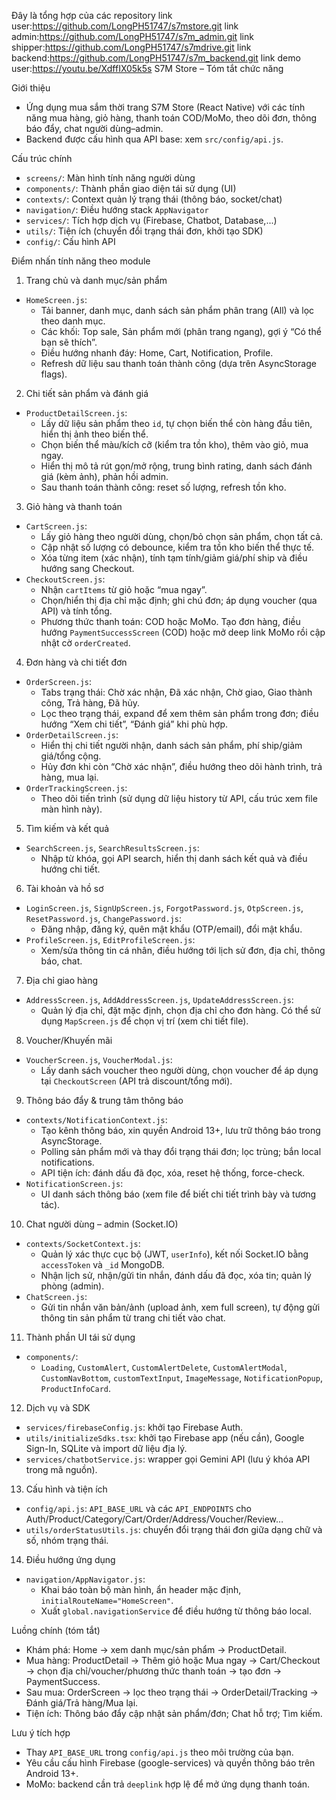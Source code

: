 
Đây là tổng hợp của các repository 
link user:https://github.com/LongPH51747/s7mstore.git
link admin:https://github.com/LongPH51747/s7m_admin.git
link shipper:https://github.com/LongPH51747/s7mdrive.git
link backend:https://github.com/LongPH51747/s7m_backend.git
link demo user:https://youtu.be/XdffIX05k5s 
S7M Store – Tóm tắt chức năng 

Giới thiệu
- Ứng dụng mua sắm thời trang S7M Store (React Native) với các tính năng mua hàng, giỏ hàng, thanh toán COD/MoMo, theo dõi đơn, thông báo đẩy, chat người dùng–admin.
- Backend được cấu hình qua API base: xem `src/config/api.js`.

Cấu trúc chính
- `screens/`: Màn hình tính năng người dùng
- `components/`: Thành phần giao diện tái sử dụng (UI)
- `contexts/`: Context quản lý trạng thái (thông báo, socket/chat)
- `navigation/`: Điều hướng stack `AppNavigator`
- `services/`: Tích hợp dịch vụ (Firebase, Chatbot, Database,...)
- `utils/`: Tiện ích (chuyển đổi trạng thái đơn, khởi tạo SDK)
- `config/`: Cấu hình API

Điểm nhấn tính năng theo module

1) Trang chủ và danh mục/sản phẩm
- `HomeScreen.js`:
  - Tải banner, danh mục, danh sách sản phẩm phân trang (All) và lọc theo danh mục.
  - Các khối: Top sale, Sản phẩm mới (phân trang ngang), gợi ý “Có thể bạn sẽ thích”.
  - Điều hướng nhanh đáy: Home, Cart, Notification, Profile.
  - Refresh dữ liệu sau thanh toán thành công (dựa trên AsyncStorage flags).

2) Chi tiết sản phẩm và đánh giá
- `ProductDetailScreen.js`:
  - Lấy dữ liệu sản phẩm theo `id`, tự chọn biến thể còn hàng đầu tiên, hiển thị ảnh theo biến thể.
  - Chọn biến thể màu/kích cỡ (kiểm tra tồn kho), thêm vào giỏ, mua ngay.
  - Hiển thị mô tả rút gọn/mở rộng, trung bình rating, danh sách đánh giá (kèm ảnh), phản hồi admin.
  - Sau thanh toán thành công: reset số lượng, refresh tồn kho.

3) Giỏ hàng và thanh toán
- `CartScreen.js`:
  - Lấy giỏ hàng theo người dùng, chọn/bỏ chọn sản phẩm, chọn tất cả.
  - Cập nhật số lượng có debounce, kiểm tra tồn kho biến thể thực tế.
  - Xóa từng item (xác nhận), tính tạm tính/giảm giá/phí ship và điều hướng sang Checkout.
- `CheckoutScreen.js`:
  - Nhận `cartItems` từ giỏ hoặc “mua ngay”.
  - Chọn/hiển thị địa chỉ mặc định; ghi chú đơn; áp dụng voucher (qua API) và tính tổng.
  - Phương thức thanh toán: COD hoặc MoMo. Tạo đơn hàng, điều hướng `PaymentSuccessScreen` (COD) hoặc mở deep link MoMo rồi cập nhật cờ `orderCreated`.

4) Đơn hàng và chi tiết đơn
- `OrderScreen.js`:
  - Tabs trạng thái: Chờ xác nhận, Đã xác nhận, Chờ giao, Giao thành công, Trả hàng, Đã hủy.
  - Lọc theo trạng thái, expand để xem thêm sản phẩm trong đơn; điều hướng “Xem chi tiết”, “Đánh giá” khi phù hợp.
- `OrderDetailScreen.js`:
  - Hiển thị chi tiết người nhận, danh sách sản phẩm, phí ship/giảm giá/tổng cộng.
  - Hủy đơn khi còn “Chờ xác nhận”, điều hướng theo dõi hành trình, trả hàng, mua lại.
- `OrderTrackingScreen.js`:
  - Theo dõi tiến trình (sử dụng dữ liệu history từ API, cấu trúc xem file màn hình này).

5) Tìm kiếm và kết quả
- `SearchScreen.js`, `SearchResultsScreen.js`:
  - Nhập từ khóa, gọi API search, hiển thị danh sách kết quả và điều hướng chi tiết.

6) Tài khoản và hồ sơ
- `LoginScreen.js`, `SignUpScreen.js`, `ForgotPassword.js`, `OtpScreen.js`, `ResetPassword.js`, `ChangePassword.js`:
  - Đăng nhập, đăng ký, quên mật khẩu (OTP/email), đổi mật khẩu.
- `ProfileScreen.js`, `EditProfileScreen.js`:
  - Xem/sửa thông tin cá nhân, điều hướng tới lịch sử đơn, địa chỉ, thông báo, chat.

7) Địa chỉ giao hàng
- `AddressScreen.js`, `AddAddressScreen.js`, `UpdateAddressScreen.js`:
  - Quản lý địa chỉ, đặt mặc định, chọn địa chỉ cho đơn hàng. Có thể sử dụng `MapScreen.js` để chọn vị trí (xem chi tiết file).

8) Voucher/Khuyến mãi
- `VoucherScreen.js`, `VoucherModal.js`:
  - Lấy danh sách voucher theo người dùng, chọn voucher để áp dụng tại `CheckoutScreen` (API trả discount/tổng mới).

9) Thông báo đẩy & trung tâm thông báo
- `contexts/NotificationContext.js`:
  - Tạo kênh thông báo, xin quyền Android 13+, lưu trữ thông báo trong AsyncStorage.
  - Polling sản phẩm mới và thay đổi trạng thái đơn; lọc trùng; bắn local notifications.
  - API tiện ích: đánh dấu đã đọc, xóa, reset hệ thống, force-check.
- `NotificationScreen.js`:
  - UI danh sách thông báo (xem file để biết chi tiết trình bày và tương tác).

10) Chat người dùng – admin (Socket.IO)
- `contexts/SocketContext.js`:
  - Quản lý xác thực cục bộ (JWT, `userInfo`), kết nối Socket.IO bằng `accessToken` và `_id` MongoDB.
  - Nhận lịch sử, nhận/gửi tin nhắn, đánh dấu đã đọc, xóa tin; quản lý phòng (admin).
- `ChatScreen.js`:
  - Gửi tin nhắn văn bản/ảnh (upload ảnh, xem full screen), tự động gửi thông tin sản phẩm từ trang chi tiết vào chat.

11) Thành phần UI tái sử dụng
- `components/`:
  - `Loading`, `CustomAlert`, `CustomAlertDelete`, `CustomAlertModal`, `CustomNavBottom`, `customTextInput`, `ImageMessage`, `NotificationPopup`, `ProductInfoCard`.

12) Dịch vụ và SDK
- `services/firebaseConfig.js`: khởi tạo Firebase Auth.
- `utils/initializeSdks.tsx`: khởi tạo Firebase app (nếu cần), Google Sign-In, SQLite và import dữ liệu địa lý.
- `services/chatbotService.js`: wrapper gọi Gemini API (lưu ý khóa API trong mã nguồn).

13) Cấu hình và tiện ích
- `config/api.js`: `API_BASE_URL` và các `API_ENDPOINTS` cho Auth/Product/Category/Cart/Order/Address/Voucher/Review…
- `utils/orderStatusUtils.js`: chuyển đổi trạng thái đơn giữa dạng chữ và số, nhóm trạng thái.

14) Điều hướng ứng dụng
- `navigation/AppNavigator.js`:
  - Khai báo toàn bộ màn hình, ẩn header mặc định, `initialRouteName="HomeScreen"`.
  - Xuất `global.navigationService` để điều hướng từ thông báo local.

Luồng chính (tóm tắt)
- Khám phá: Home → xem danh mục/sản phẩm → ProductDetail.
- Mua hàng: ProductDetail → Thêm giỏ hoặc Mua ngay → Cart/Checkout → chọn địa chỉ/voucher/phương thức thanh toán → tạo đơn → PaymentSuccess.
- Sau mua: OrderScreen → lọc theo trạng thái → OrderDetail/Tracking → Đánh giá/Trả hàng/Mua lại.
- Tiện ích: Thông báo đẩy cập nhật sản phẩm/đơn; Chat hỗ trợ; Tìm kiếm.

Lưu ý tích hợp
- Thay `API_BASE_URL` trong `config/api.js` theo môi trường của bạn.
- Yêu cầu cấu hình Firebase (google-services) và quyền thông báo trên Android 13+.
- MoMo: backend cần trả `deeplink` hợp lệ để mở ứng dụng thanh toán.
  



